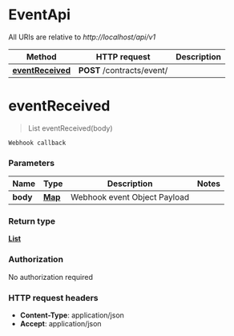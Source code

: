 # EventApi

All URIs are relative to *http://localhost/api/v1*

Method | HTTP request | Description
------------- | ------------- | -------------
[**eventReceived**](EventApi.md#eventReceived) | **POST** /contracts/event/ | 


<a name="eventReceived"></a>
# **eventReceived**
> List eventReceived(body)



    Webhook callback

### Parameters

Name | Type | Description  | Notes
------------- | ------------- | ------------- | -------------
 **body** | [**Map**](../Models/object.md)| Webhook event Object Payload |

### Return type

[**List**](../Models/object.md)

### Authorization

No authorization required

### HTTP request headers

- **Content-Type**: application/json
- **Accept**: application/json

